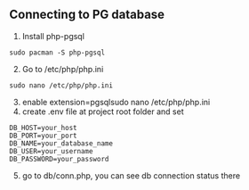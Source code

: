 ## Connecting to PG database
1. Install php-pgsql
```
sudo pacman -S php-pgsql
```

2. Go to /etc/php/php.ini
```
sudo nano /etc/php/php.ini
```

3. enable extension=pgsqlsudo nano /etc/php/php.ini
4. create .env file at project root folder and set
```
DB_HOST=your_host
DB_PORT=your_port
DB_NAME=your_database_name
DB_USER=your_username
DB_PASSWORD=your_password
```
5. go to db/conn.php, you can see db connection status there
